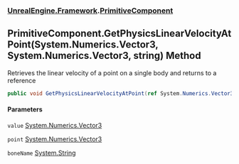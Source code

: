 ### [UnrealEngine.Framework](./UnrealEngine-Framework.md 'UnrealEngine.Framework').[PrimitiveComponent](./PrimitiveComponent.md 'UnrealEngine.Framework.PrimitiveComponent')
## PrimitiveComponent.GetPhysicsLinearVelocityAtPoint(System.Numerics.Vector3, System.Numerics.Vector3, string) Method
Retrieves the linear velocity of a point on a single body and returns to a reference  
```csharp
public void GetPhysicsLinearVelocityAtPoint(ref System.Numerics.Vector3 value, in System.Numerics.Vector3 point, string boneName=null);
```
#### Parameters
<a name='UnrealEngine-Framework-PrimitiveComponent-GetPhysicsLinearVelocityAtPoint(System-Numerics-Vector3_System-Numerics-Vector3_string)-value'></a>
`value` [System.Numerics.Vector3](https://docs.microsoft.com/en-us/dotnet/api/System.Numerics.Vector3 'System.Numerics.Vector3')  
  
<a name='UnrealEngine-Framework-PrimitiveComponent-GetPhysicsLinearVelocityAtPoint(System-Numerics-Vector3_System-Numerics-Vector3_string)-point'></a>
`point` [System.Numerics.Vector3](https://docs.microsoft.com/en-us/dotnet/api/System.Numerics.Vector3 'System.Numerics.Vector3')  
  
<a name='UnrealEngine-Framework-PrimitiveComponent-GetPhysicsLinearVelocityAtPoint(System-Numerics-Vector3_System-Numerics-Vector3_string)-boneName'></a>
`boneName` [System.String](https://docs.microsoft.com/en-us/dotnet/api/System.String 'System.String')  
  
